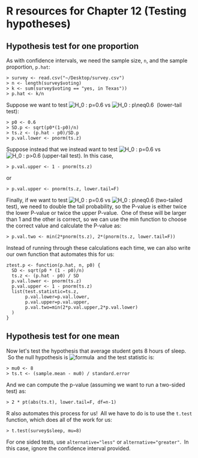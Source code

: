 # R resources for Chapter 12 (Testing hypotheses)

## Hypothesis test for one proportion

As with confidence intervals, we need the sample size, `n`, and the sample proportion, `p.hat`:

	> survey <- read.csv("~/Desktop/survey.csv")
	> n <- length(survey$voting)
	> k <- sum(survey$voting == "yes, in Texas"))  
	> p.hat <- k/n

Suppose we want to test ![H_0 : p=0.6](http://chart.apis.google.com/chart?cht=tx&chl=p=0.6) vs ![H_0 : p\\neq0.6](http://chart.apis.google.com/chart?cht=tx&chl=p<0.6)  (lower-tail test): 

	> p0 <- 0.6
	> SD.p <- sqrt(p0*(1-p0)/n)
	> ts.z <- (p.hat - p0)/SD.p
	> p.val.lower <- pnorm(ts.z)

Suppose instead that we instead want to test ![H_0 : p=0.6](http://chart.apis.google.com/chart?cht=tx&chl=p=0.6) vs ![H_0 : p>0.6](http://chart.apis.google.com/chart?cht=tx&chl=p>0.6) (upper-tail test). In this case,

	> p.val.upper <- 1 - pnorm(ts.z)
	
or
	
	> p.val.upper <- pnorm(ts.z, lower.tail=F)
	
Finally, if we want to test ![H_0 : p=0.6](http://chart.apis.google.com/chart?cht=tx&chl=p=0.6) vs ![H_0 : p\\neq0.6](http://chart.apis.google.com/chart?cht=tx&chl=p\neq0.6) (two-tailed test), we need to double the tail probability, so the P-value is either twice the lower P-value or twice the upper P-value.  One of these will be larger than 1 and the other is correct, so we can use the min function to choose the correct value and calculate the P-value as:

	> p.val.two <- min(2*pnorm(ts.z), 2*(pnorm(ts.z, lower.tail=F))

Instead of running through these calculations each time, we can also write our own function that automates this for us:

	ztest.p <- function(p.hat, n, p0) {  
	  SD <- sqrt(p0 * (1 - p0)/n)
	  ts.z <- (p.hat - p0) / SD  
	  p.val.lower <- pnorm(ts.z)  
	  p.val.upper <- 1 - pnorm(ts.z)   
	  list(test.statistic=ts.z,  
	       p.val.lower=p.val.lower,  
	       p.val.upper=p.val.upper,  
	       p.val.two=min(2*p.val.upper,2*p.val.lower)  
	  )  
	}
	
## Hypothesis test for one mean
	
Now let's test the hypothesis that average student gets 8 hours of sleep.  So the null hypothesis is ![formula](http://chart.apis.google.com/chart?cht=tx&chl=\mu=8)  and the test statistic is:

	> mu0 <- 8  
	> ts.t <- (sample.mean - mu0) / standard.error

And we can compute the p-value (assuming we want to run a two-sided test) as:

	> 2 * pt(abs(ts.t), lower.tail=F, df=n-1)

R also automates this process for us!  All we have to do is to use the `t.test` function, which does all of the work for us:

	> t.test(survey$sleep, mu=8)

For one sided tests, use `alternative="less"` or `alternative="greater"`.  In this case, ignore the confidence interval provided. 	
